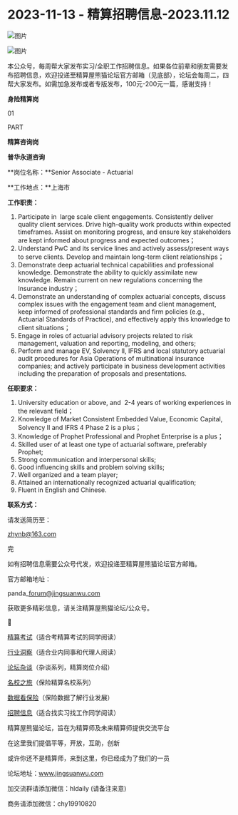 # 2023-11-13 - 精算招聘信息-2023.11.12

![图片](https://mmbiz.qpic.cn/mmbiz_jpg/PVTr5cqOmdsiaicIRGthO3IhpdkibrFUWVU1xAtP9ZY24c0vAhCVJo55thjfrfia19NvibyVvich2UW9I8vGCty5LxNw/640?wx_fmt=jpeg&tp=webp&wxfrom=5&wx_lazy=1)

![图片](https://mmbiz.qpic.cn/mmbiz_png/7QRTvkK2qC63c02mKcsfAaJ8sNcicTvg22UkHHibvKiasFS9FS6E4FeV0Dibe7as7h4tm8p7EfNfI06adlGbL2icYjw/640?wx_fmt=png&tp=webp&wxfrom=5&wx_lazy=1)

本公众号，每周帮大家发布实习/全职工作招聘信息。如果各位前辈和朋友需要发布招聘信息，欢迎投递至精算屋熊猫论坛官方邮箱（见底部），论坛会每周二，四帮大家发布。如需加急发布或者专版发布，100元-200元一篇，感谢支持！

**身险精算岗**

01

PART

**精算咨询岗**

****普华永道咨询****

**岗位名称：**Senior Associate - Actuarial

**工作地点：**上海市

**工作职责：**

1. Participate in  large scale client engagements. Consistently deliver quality client services. Drive high-quality work products within expected timeframes. Assist on monitoring progress, and ensure key stakeholders are kept informed about progress and expected outcomes；
2. Understand PwC and its service lines and actively assess/present ways to serve clients. Develop and maintain long-term client relationships；
3. Demonstrate deep actuarial technical capabilities and professional knowledge. Demonstrate the ability to quickly assimilate new knowledge. Remain current on new regulations concerning the Insurance industry；
4. Demonstrate an understanding of complex actuarial concepts, discuss complex issues with the engagement team and client management, keep informed of professional standards and firm policies (e.g., Actuarial Standards of Practice), and effectively apply this knowledge to client situations；
5. Engage in roles of actuarial advisory projects related to risk management, valuation and reporting, modeling, and others;
6. Perform and manage EV, Solvency II, IFRS and local statutory actuarial audit procedures for Asia Operations of multinational insurance companies; and actively participate in business development activities including the preparation of proposals and presentations.

**任职要求：**

1. University education or above, and  2-4 years of working experiences in the relevant field；
2. Knowledge of Market Consistent Embedded Value, Economic Capital, Solvency II and IFRS 4 Phase 2 is a plus；
3. Knowledge of Prophet Professional and Prophet Enterprise is a plus；
4. Skilled user of at least one type of actuarial software, preferably Prophet;
5. Strong communication and interpersonal skills;
6. Good influencing skills and problem solving skills;
7. Well organized and a team player;
8. Attained an internationally recognized actuarial qualification;
9. Fluent in English and Chinese.

**联系方式：**

请发送简历至：

zhynb@163.com


完

如有招聘信息需要公众号代发，欢迎投递至精算屋熊猫论坛官方邮箱。

官方邮箱地址：

panda\_forum@jingsuanwu.com

获取更多精彩信息，请关注精算屋熊猫论坛/公众号。


👀

[精算考试](https://mp.weixin.qq.com/mp/appmsgalbum?__biz=MzIyMjA5MzUwMg==&action=getalbum&album_id=1466144252454764546#wechat_redirect)（适合考精算考试的同学阅读）

[行业洞察](https://mp.weixin.qq.com/mp/appmsgalbum?__biz=MzIyMjA5MzUwMg==&action=getalbum&album_id=1466140974488748032#wechat_redirect)（适合业内同事和代理人阅读）

[论坛杂谈](https://mp.weixin.qq.com/mp/appmsgalbum?__biz=MzIyMjA5MzUwMg==&action=getalbum&album_id=1466151460148084736#wechat_redirect)（杂谈系列，精算岗位介绍）

[名校之旅](https://mp.weixin.qq.com/mp/appmsgalbum?__biz=MzIyMjA5MzUwMg==&action=getalbum&album_id=1466147283460161538#wechat_redirect)（保险精算名校系列）

[数据看保险](https://mp.weixin.qq.com/mp/appmsgalbum?__biz=MzIyMjA5MzUwMg==&action=getalbum&album_id=2002358913534328835#wechat_redirect)（保险数据了解行业发展）

[招聘信息](https://mp.weixin.qq.com/mp/appmsgalbum?__biz=MzIyMjA5MzUwMg==&action=getalbum&album_id=1466154141080092675#wechat_redirect)（适合找实习找工作同学阅读）

精算屋熊猫论坛，旨在为精算师及未来精算师提供交流平台

在这里我们提倡平等，开放，互助，创新

或许你还不是精算师，来到这里，你已经成为了我们的一员

论坛地址：www.jingsuanwu.com

加交流群请添加微信：hldaily (请备注来意)

商务请添加微信：chy19910820